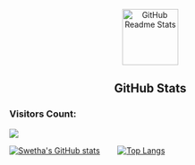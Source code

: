 <p align="center">
 <img width="100px" src="https://res.cloudinary.com/anuraghazra/image/upload/v1594908242/logo_ccswme.svg" align="center" alt="GitHub Readme Stats" />
 <h2 align="center">GitHub Stats</h2>
</p>

<p align="center"> 
  <h3>Visitors Count:</h3>
  <img src="https://profile-counter.glitch.me/swetha4444/count.svg" />
</p>

[![Swetha's GitHub stats](https://github-readme-stats.vercel.app/api?username=swetha4444)](https://github.com/swetha4444) 
&nbsp;&nbsp;&nbsp;&nbsp;&nbsp;&nbsp;
[![Top Langs](https://github-readme-stats.vercel.app/api/top-langs/?username=swetha4444&exclude_repo=github-readme-stats,swetha4444.github.io)](https://github.com/swetha4444)



